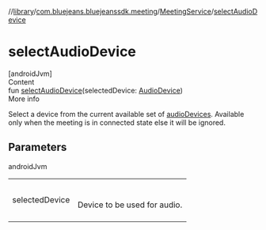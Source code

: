 //[library](../../../index.md)/[com.bluejeans.bluejeanssdk.meeting](../index.md)/[MeetingService](index.md)/[selectAudioDevice](select-audio-device.md)



# selectAudioDevice  
[androidJvm]  
Content  
fun [selectAudioDevice](select-audio-device.md)(selectedDevice: [AudioDevice](../-audio-device/index.md))  
More info  


Select a device from the current available set of [audioDevices](audio-devices.md). Available only when the meeting is in connected state else it will be ignored.



## Parameters  
  
androidJvm  
  
| | |
|---|---|
| <a name="com.bluejeans.bluejeanssdk.meeting/MeetingService/selectAudioDevice/#com.bluejeans.bluejeanssdk.meeting.AudioDevice/PointingToDeclaration/"></a>selectedDevice| <a name="com.bluejeans.bluejeanssdk.meeting/MeetingService/selectAudioDevice/#com.bluejeans.bluejeanssdk.meeting.AudioDevice/PointingToDeclaration/"></a><br><br>Device to be used for audio.<br><br>|
  
  



